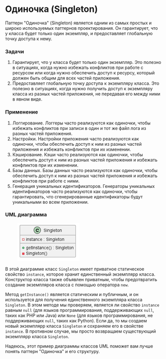 # Одиночка (Singleton)

Паттерн "Одиночка" (Singleton) является одним из самых простых и широко используемых паттернов проектирования. Он гарантирует, что у класса будет только один экземпляр, и предоставляет глобальную точку доступа к нему.

### Задачи

1. Гарантирует, что у класса будет только один экземпляр. Это полезно в ситуациях, когда нужно избежать конфликтов при работе с ресурсом или когда нужно обеспечить доступ к ресурсу, который должен быть общим для всех частей приложения.
2. Предоставляет глобальную точку доступа к экземпляру класса. Это полезно в ситуациях, когда нужно получить доступ к экземпляру класса из разных частей приложения, не передавая его между ними в явном виде.

### Применение

1. Логгирование. Логгеры часто реализуются как одиночки, чтобы избежать конфликтов при записи в один и тот же файл лога из разных частей приложения.
2. Настройки. Настройки приложения часто реализуются как одиночки, чтобы обеспечить доступ к ним из разных частей приложения и избежать конфликтов при их изменении.
3. Кэширование. Кэши часто реализуются как одиночки, чтобы обеспечить доступ к ним из разных частей приложения и избежать конфликтов при их изменении.
4. Базы данных. Базы данных часто реализуются как одиночки, чтобы обеспечить доступ к ним из разных частей приложения и избежать конфликтов при работе с ними.
5. Генерация уникальных идентификаторов. Генераторы уникальных идентификаторов часто реализуются как одиночки, чтобы гарантировать, что сгенерированные идентификаторы будут уникальными во всем приложении.

### UML диаграмма

<figure><img src="../../../.gitbook/assets/image (8) (1).png" alt=""><figcaption></figcaption></figure>

В этой диаграмме класс `Singleton` имеет приватное статическое свойство `instance`, которое хранит единственный экземплярр класса. Конструктор класса также объявлен приватным, чтобы предотвратить создание экземпляров класса с помощью оператора `new`.

Метод `getInstance()` является статическим и публичным, и он используется для получения единственного экземпляра класса `Singleton`. В этом методе мы проверяем, является ли свойство `instance` равным `null` (для языков программирования, поддерживающих `null`, таких как PHP или Java) или `None` (для языков программирования, не поддерживающих `null`, таких как Python). Если да, то мы создаем новый экземплярр класса `Singleton` и сохраняем его в свойстве `instance`. В противном случае, мы просто возвращаем существующий экземплярр класса `Singleton`.

Надеюсь, этот пример диаграммы классов UML поможет вам лучше понять паттерн "Одиночка" и его структуру.
